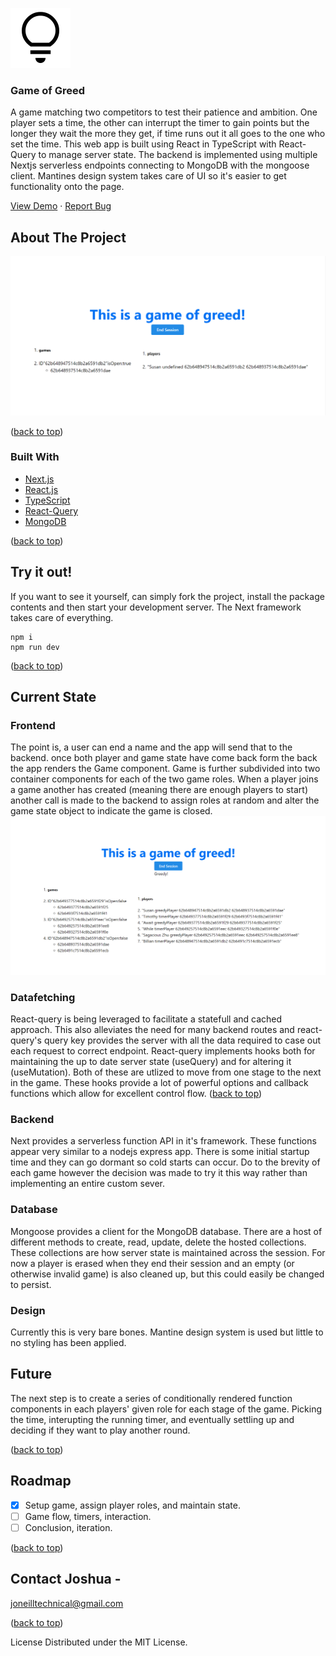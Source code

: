 [![Logo](public/favicon.svg)](https://github.com/CarpentersKeys/greed-game)

### Game of Greed

A game matching two competitors to test their patience and ambition. One player sets a time, the other can interrupt the timer to gain points but the longer they wait the more they get, if time runs out it all goes to the one who set the time. This web app is built using React in TypeScript with React-Query to manage server state. The backend is implemented using multiple Nextjs serverless endpoints connecting to MongoDB with the mongoose client. Mantines design system takes care of UI so it's easier to get functionality onto the page.
  
[View Demo](https://github.com/CarpentersKeys/greed-game) · [Report Bug](https://github.com/CarpentersKeys/greed-game/issues)

## About The Project 
![Image](public/greed1.png)

([back to top](#top))

### Built With 
* [Next.js](https://nextjs.org/) 
* [React.js](https://reactjs.org/) 
* [TypeScript](https://www.typescriptlang.org/) 
* [React-Query](https://react-query.tanstack.com/) 
* [MongoDB](https://www.mongodb.com/)

([back to top](#top))

## Try it out!

If you want to see it yourself, can simply fork the project, install the package contents and then start your development server. The Next framework takes care of everything.
```
npm i
npm run dev
```
([back to top](#top))

## Current State
### Frontend
The point is, a user can end a name and the app will send that to the backend. once both player and game state have come back form the back the app renders the Game component. Game is further subdivided into two container components for each of the two game roles. When a player joins a game another has created (meaning there are enough players to start) another call is made to the backend to assign roles at random and alter the game state object to indicate the game is closed.
![Image](public/greed2.png)
### Datafetching
React-query is being leveraged to facilitate a statefull and cached approach. This also alleviates the need for many backend routes and react-query's query key provides the server with all the data required to case out each request to correct endpoint. React-query implements hooks both for maintaining the up to date server state (useQuery) and for altering it (useMutation). Both of these are utlized to move from one stage to the next in the game. These hooks provide a lot of powerful options and callback functions which allow for excellent control flow.
([back to top](#top))
### Backend
Next provides a serverless function API in it's framework. These functions appear very similar to a nodejs express app. There is some initial startup time and they can go dormant so cold starts can occur. Do to the brevity of each game however the decision was made to try it this way rather than implementing an entire custom sever.
### Database
Mongoose provides a client for the MongoDB database. There are a host of different methods to create, read, update, delete the hosted collections. These collections are how server state is maintained across the session. For now a player is erased when they end their session and an empty (or otherwise invalid game) is also cleaned up, but this could easily be changed to persist.
### Design 
Currently this is very bare bones. Mantine design system is used but little to no styling has been applied. 
## Future
The next step is to create a series of conditionally rendered function components in each players' given role for each stage of the game. Picking the time, interupting the running timer, and eventually settling up and deciding if they want to play another round.

([back to top](#top))

## Roadmap 
- [x] Setup game, assign player roles, and maintain state.
- [ ] Game flow, timers, interaction.
- [ ] Conclusion, iteration.

([back to top](#top))

## Contact Joshua - 
joneilltechnical@gmail.com

([back to top](#top))

License Distributed under the MIT License.